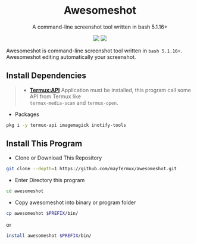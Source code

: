 <h1 align="center">Awesomeshot</h1>
<p align="center">A command-line screenshot tool written in bash 5.1.16+</p>

<p align="center">
<a href="./LICENSE.md"><img src="https://img.shields.io/badge/license-MIT-blue.svg"></a>
<a href="https://github.com/mayTermux/awesomeshot/releases"><img src="https://img.shields.io/github/release/mayTermux/awesomeshot.svg"></a>
</p>

Awesomeshot is command-line screenshot tool written in `bash 5.1.16+`. Awesomeshot editing automatically your screenshot.

## Install Dependencies

> - [**Termux:API**](https://f-droid.org/en/packages/com.termux.api/) Application must be installed, this program call some API from Termux like <br>
> `termux-media-scan` and `termux-open`.

- Packages

```bash
pkg i -y termux-api imagemagick inotify-tools
```

## Install This Program

- Clone or Download This Repository

```bash
git clone --depth=1 https://github.com/mayTermux/awesomeshot.git
```

- Enter Directory this program

```bash
cd awesomeshot
```

- Copy awesomeshot into binary or program folder

```bash
cp awesomeshot $PREFIX/bin/
```

or

```bash
install awesomeshot $PREFIX/bin/
```
